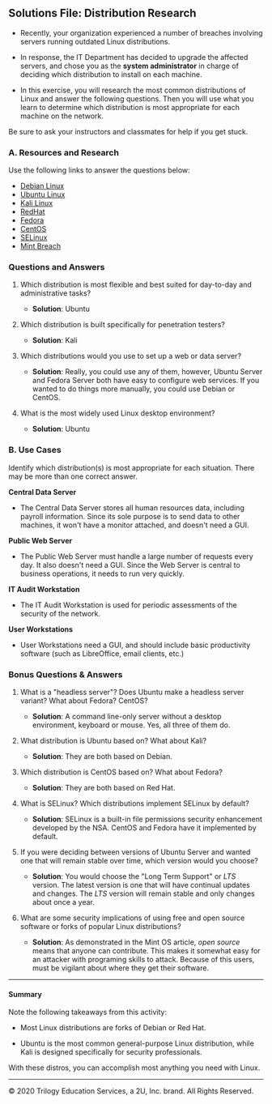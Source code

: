 ##  Solutions File: Distribution Research

- Recently, your organization experienced a number of breaches involving servers running outdated Linux distributions.

- In response, the IT Department has decided to upgrade the affected servers, and chose you as the **system administrator** in charge of deciding which distribution to install on each machine.

- In this exercise, you will research the most common distributions of Linux and answer the following questions. Then you will use what you learn to determine which distribution is most appropriate for each machine on the network.

Be sure to ask your instructors and classmates for help if you get stuck.


### A. Resources and Research
Use the following links to answer the questions below:

- [Debian Linux](https://www.debian.org/intro/about)
- [Ubuntu Linux](https://www.ubuntu.com/download)
- [Kali Linux](https://www.kali.org/about-us/)
- [RedHat](https://www.redhat.com/en/technologies)
- [Fedora](https://getfedora.org/)
- [CentOS](https://www.centos.org/about/)
- [SELinux](https://selinuxproject.org/page/Main_Page)
- [Mint Breach](https://www.techrepublic.com/article/why-the-linux-mint-hack-is-an-indicator-of-a-larger-problem/)

### Questions and Answers

1. Which distribution is most flexible and best suited for day-to-day and administrative tasks?
    - **Solution**: Ubuntu

2. Which distribution is built specifically for penetration testers?
    - **Solution**: Kali

3. Which distributions would you use to set up a web or data server?
    - **Solution**: Really, you could use any of them, however, Ubuntu Server and Fedora Server both have easy to configure web services. If you wanted to do things more manually, you could use Debian or CentOS.

4. What is the most widely used Linux desktop environment?
    - **Solution**: Ubuntu
    

### B. Use Cases

Identify which distribution(s) is most appropriate for each situation. There may be more than one correct answer.

**Central Data Server**

- The Central Data Server stores all human resources data, including payroll information. Since its sole purpose is to send data to other machines, it won't have a monitor attached, and doesn't need a GUI.

**Public Web Server**

- The Public Web Server must handle a large number of requests every day. It also doesn't need a GUI. Since the Web Server is central to business operations, it needs to run very quickly.

**IT Audit Workstation**

- The IT Audit Workstation is used for periodic assessments of the security of the network.

**User Workstations**

- User Workstations need a GUI, and should include basic productivity software (such as LibreOffice, email clients, etc.)

### Bonus Questions & Answers

1. What is a "headless server"? Does Ubuntu make a headless server variant? What about Fedora? CentOS?
    - **Solution**: A command line-only server without a desktop environment, keyboard or mouse.  Yes, all three of them do.

2. What distribution is Ubuntu based on? What about Kali?
    - **Solution**: They are both based on Debian.

3. Which distribution is CentOS based on? What about Fedora?
    - **Solution**: They are both based on Red Hat.

4. What is SELinux? Which distributions implement SELinux by default?  
    - **Solution**: SELinux is a built-in file permissions security enhancement developed by the NSA. CentOS and Fedora have it implemented by default.

5. If you were deciding between versions of Ubuntu Server and wanted one that will remain stable over time, which version would you choose?
    - **Solution**: You would choose the "Long Term Support" or _LTS_ version. The latest version is one that will have continual updates and changes. The _LTS_ version will remain stable and only changes about once a year.

6. What are some security implications of using free and open source software or forks of popular Linux distributions?
    - **Solution**: As demonstrated in the Mint OS article, _open source_ means that anyone can contribute. This makes it somewhat easy for an attacker with programing skills to attack. Because of this users, must be vigilant about where they get their software.

-------


#### Summary

Note the following takeaways from this activity:

- Most Linux distributions are forks of Debian or Red Hat.

- Ubuntu is the most common general-purpose Linux distribution, while Kali is designed specifically for security professionals.

With these distros, you can accomplish most anything you need with Linux.


---
© 2020 Trilogy Education Services, a 2U, Inc. brand. All Rights Reserved.

